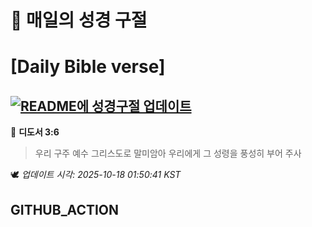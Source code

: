 # 🙏 매일의 성경 구절
# [Daily Bible verse]
## [![README에 성경구절 업데이트](https://github.com/DONGSUKA/first_test/actions/workflows/update-readme-bible.yml/badge.svg)](https://github.com/DONGSUKA/first_test/actions/workflows/update-readme-bible.yml)
<!-- START_BIBLE_VERSE -->
📖 **디도서 3:6**
> 우리 구주 예수 그리스도로 말미암아 우리에게 그 성령을 풍성히 부어 주사

🕊️ _업데이트 시각: 2025-10-18 01:50:41 KST_
  <!-- END_BIBLE_VERSE -->
## GITHUB_ACTION

